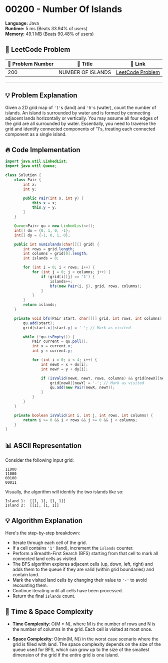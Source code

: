 # 00200 - Number Of Islands
    
**Language:** Java  
**Runtime:** 5 ms (Beats 33.94% of users)  
**Memory:** 49.1 MB (Beats 90.48% of users)  

## 📝 **LeetCode Problem**
| 🔢 Problem Number | 📌 Title | 🔗 Link |
|------------------|--------------------------|--------------------------|
| 200 | NUMBER OF ISLANDS | [LeetCode Problem](https://leetcode.com/problems/number-of-islands/) |

---

## 💡 **Problem Explanation**

Given a 2D grid map of `'1'`s (land) and `'0'`s (water), count the number of islands. An island is surrounded by water and is formed by connecting adjacent lands horizontally or vertically. You may assume all four edges of the grid are all surrounded by water.  Essentially, you need to traverse the grid and identify connected components of '1's, treating each connected component as a single island.

## 🔥 **Code Implementation**

```java
import java.util.LinkedList;
import java.util.Queue;

class Solution {
    class Pair {
        int x;
        int y;

        public Pair(int x, int y) {
            this.x = x;
            this.y = y;
        }
    }

    Queue<Pair> qu = new LinkedList<>();
    int[] dx = {0, 1, 0, -1};
    int[] dy = {-1, 0, 1, 0};

    public int numIslands(char[][] grid) {
        int rows = grid.length;
        int columns = grid[0].length;
        int islands = 0;

        for (int i = 0; i < rows; i++) {
            for (int j = 0; j < columns; j++) {
                if (grid[i][j] == '1') {
                    islands++;
                    bfs(new Pair(i, j), grid, rows, columns);
                }
            }
        }
        return islands;
    }

    private void bfs(Pair start, char[][] grid, int rows, int columns) {
        qu.add(start);
        grid[start.x][start.y] = '-'; // Mark as visited

        while (!qu.isEmpty()) {
            Pair current = qu.poll();
            int x = current.x;
            int y = current.y;

            for (int i = 0; i < 4; i++) {
                int newX = x + dx[i];
                int newY = y + dy[i];

                if (isValid(newX, newY, rows, columns) && grid[newX][newY] == '1') {
                    grid[newX][newY] = '-'; // Mark as visited
                    qu.add(new Pair(newX, newY));
                }
            }
        }
    }

    private boolean isValid(int i, int j, int rows, int columns) {
        return i >= 0 && i < rows && j >= 0 && j < columns;
    }
}
```

## 📊 **ASCII Representation**

Consider the following input grid:

```
11000
11000
00100
00011
```

Visually, the algorithm will identify the two islands like so:

```
Island 1:  [[1, 1], [1, 1]]
Island 2:  [[1], [1, 1]]
```

## 💡 **Algorithm Explanation**

Here's the step-by-step breakdown:

*   Iterate through each cell of the grid.
*   If a cell contains `'1'` (land), increment the `islands` counter.
*   Perform a Breadth-First Search (BFS) starting from that cell to mark all connected land cells as visited.
*   The BFS algorithm explores adjacent cells (up, down, left, right) and adds them to the queue if they are valid (within grid boundaries) and contain land.
*   Mark the visited land cells by changing their value to `'-'` to avoid recounting them.
*   Continue iterating until all cells have been processed.
*   Return the final `islands` count.

## 🚀 **Time & Space Complexity**

*   **Time Complexity**: O(M \* N), where M is the number of rows and N is the number of columns in the grid.  Each cell is visited at most once.

*   **Space Complexity**: O(min(M, N)) in the worst case scenario where the grid is filled with land.  The space complexity depends on the size of the queue used for BFS, which can grow up to the size of the smallest dimension of the grid if the entire grid is one island.
    